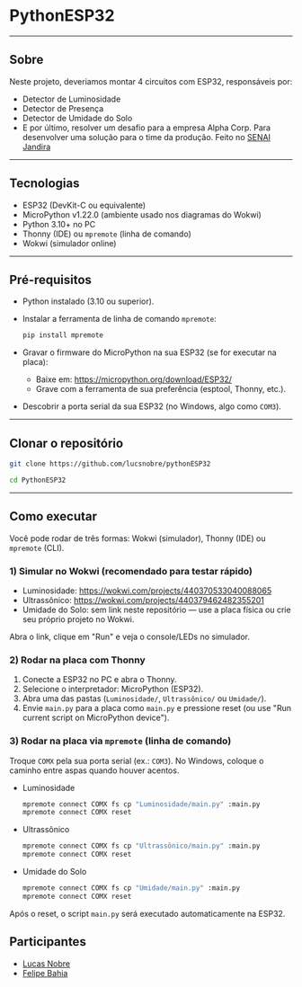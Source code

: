 # PythonESP32

---

## Sobre

Neste projeto, deveriamos montar 4 circuitos com ESP32, responsáveis por:
- Detector de Luminosidade
- Detector de Presença
- Detector de Umidade do Solo
- E por último, resolver um desafio para a empresa Alpha Corp. Para desenvolver uma solução para o
time da produção.
Feito no [SENAI Jandira](https://sp.senai.br/unidade/jandira/)

---

## Tecnologias

- ESP32 (DevKit-C ou equivalente)
- MicroPython v1.22.0 (ambiente usado nos diagramas do Wokwi)
- Python 3.10+ no PC
- Thonny (IDE) ou `mpremote` (linha de comando)
- Wokwi (simulador online)

---

## Pré-requisitos

- Python instalado (3.10 ou superior).
- Instalar a ferramenta de linha de comando `mpremote`:

  ```bash
  pip install mpremote
  ```

- Gravar o firmware do MicroPython na sua ESP32 (se for executar na placa):
  - Baixe em: https://micropython.org/download/ESP32/
  - Grave com a ferramenta de sua preferência (esptool, Thonny, etc.).
- Descobrir a porta serial da sua ESP32 (no Windows, algo como `COM3`).

---

## Clonar o repositório

```bash
git clone https://github.com/lucsnobre/pythonESP32

cd PythonESP32
```

---

## Como executar

Você pode rodar de três formas: Wokwi (simulador), Thonny (IDE) ou `mpremote` (CLI).

### 1) Simular no Wokwi (recomendado para testar rápido)

- Luminosidade: https://wokwi.com/projects/440370533040088065
- Ultrassônico: https://wokwi.com/projects/440379462482355201
- Umidade do Solo: sem link neste repositório — use a placa física ou crie seu próprio projeto no Wokwi.

Abra o link, clique em "Run" e veja o console/LEDs no simulador.

### 2) Rodar na placa com Thonny

1. Conecte a ESP32 no PC e abra o Thonny.
2. Selecione o interpretador: MicroPython (ESP32).
3. Abra uma das pastas (`Luminosidade/`, `Ultrassônico/` ou `Umidade/`).
4. Envie `main.py` para a placa como `main.py` e pressione reset (ou use "Run current script on MicroPython device").

### 3) Rodar na placa via `mpremote` (linha de comando)

Troque `COMX` pela sua porta serial (ex.: `COM3`). No Windows, coloque o caminho entre aspas quando houver acentos.

- Luminosidade

  ```bash
  mpremote connect COMX fs cp "Luminosidade/main.py" :main.py
  mpremote connect COMX reset
  ```

- Ultrassônico

  ```bash
  mpremote connect COMX fs cp "Ultrassônico/main.py" :main.py
  mpremote connect COMX reset
  ```

- Umidade do Solo

  ```bash
  mpremote connect COMX fs cp "Umidade/main.py" :main.py
  mpremote connect COMX reset
  ```

Após o reset, o script `main.py` será executado automaticamente na ESP32.

## Participantes

- [Lucas Nobre](https://www.linkedin.com/in/lucas-rodrigues-nobre-01941b327/)
- [Felipe Bahia](https://www.linkedin.com/in/felipe-bahia-430711324/?trk=opento_sprofile_details)
